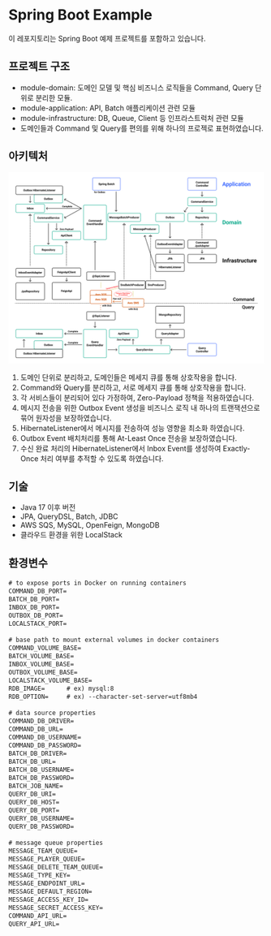 # Spring Boot Example

이 레포지토리는 Spring Boot 예제 프로젝트를 포함하고 있습니다.

## 프로젝트 구조

- module-domain: 도메인 모델 및 핵심 비즈니스 로직들을 Command, Query 단위로 분리한 모듈.
- module-application: API, Batch 애플리케이션 관련 모듈
- module-infrastructure: DB, Queue, Client 등 인프라스트럭처 관련 모듈
- 도메인들과 Command 및 Query를 편의를 위해 하나의 프로젝로 표현하였습니다.

## 아키텍처

![alt text](https://github.com/jeon-jihyeon/spring-boot-example/blob/main/images/architecture.png?raw=true)

1. 도메인 단위로 분리하고, 도메인들은 메세지 큐를 통해 상호작용을 합니다.
2. Command와 Query를 분리하고, 서로 메세지 큐를 통해 상호작용을 합니다.
3. 각 서비스들이 분리되어 있다 가정하여, Zero-Payload 정책을 적용하였습니다.
4. 메시지 전송을 위한 Outbox Event 생성을 비즈니스 로직 내 하나의 트랜잭션으로 묶어 원자성을 보장하였습니다.
5. HibernateListener에서 메시지를 전송하여 성능 영향을 최소화 하였습니다.
6. Outbox Event 배치처리를 통해 At-Least Once 전송을 보장하였습니다.
7. 수신 완료 처리의 HibernateListener에서 Inbox Event를 생성하여 Exactly-Once 처리 여부를 추적할 수 있도록 하였습니다.

## 기술

- Java 17 이후 버전
- JPA, QueryDSL, Batch, JDBC
- AWS SQS, MySQL, OpenFeign, MongoDB
- 클라우드 환경을 위한 LocalStack

## 환경변수

```dotenv
# to expose ports in Docker on running containers
COMMAND_DB_PORT=
BATCH_DB_PORT=
INBOX_DB_PORT=
OUTBOX_DB_PORT=
LOCALSTACK_PORT=

# base path to mount external volumes in docker containers
COMMAND_VOLUME_BASE=
BATCH_VOLUME_BASE=
INBOX_VOLUME_BASE=
OUTBOX_VOLUME_BASE=
LOCALSTACK_VOLUME_BASE=
RDB_IMAGE=      # ex) mysql:8
RDB_OPTION=     # ex) --character-set-server=utf8mb4

# data source properties
COMMAND_DB_DRIVER=
COMMAND_DB_URL=
COMMAND_DB_USERNAME=
COMMAND_DB_PASSWORD=
BATCH_DB_DRIVER=
BATCH_DB_URL=
BATCH_DB_USERNAME=
BATCH_DB_PASSWORD=
BATCH_JOB_NAME=
QUERY_DB_URI=
QUERY_DB_HOST=
QUERY_DB_PORT=
QUERY_DB_USERNAME=
QUERY_DB_PASSWORD=

# message queue properties
MESSAGE_TEAM_QUEUE=
MESSAGE_PLAYER_QUEUE=
MESSAGE_DELETE_TEAM_QUEUE=
MESSAGE_TYPE_KEY=
MESSAGE_ENDPOINT_URL=
MESSAGE_DEFAULT_REGION=
MESSAGE_ACCESS_KEY_ID=
MESSAGE_SECRET_ACCESS_KEY=
COMMAND_API_URL=
QUERY_API_URL=
```